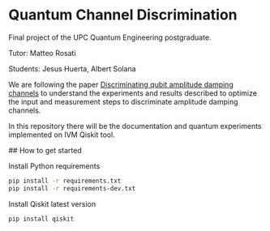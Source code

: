 # Quantum Channel Discrimination

Final project of the UPC Quantum Engineering postgraduate.

Tutor: Matteo Rosati

Students: Jesus Huerta, Albert Solana

We are following the paper [Discriminating qubit amplitude damping channels](https://arxiv.org/pdf/2009.01000.pdf) to understand the experiments and results described to optimize the input and measurement steps to discriminate amplitude damping channels.

In this repository there will be the documentation and quantum experiments implemented on IVM Qiskit tool.

## How to get started

Install Python requirements

```sh
pip install -r requirements.txt
pip install -r requirements-dev.txt
```

Install Qiskit latest version

```sh
pip install qiskit
```
